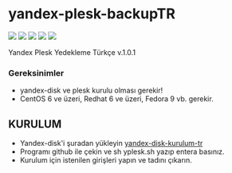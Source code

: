# yandex-plesk-backupTR
![](https://img.shields.io/badge/Ver.-1.0.1-dark) ![](https://img.shields.io/badge/Author-trfoxs-blue) ![](https://img.shields.io/badge/profile-semihbtr-green?logo=linkedin&style=flat-square) ![](https://shields.io/badge/license-MIT-informational) ![](https://img.shields.io/badge/turkish-red)

Yandex Plesk Yedekleme Türkçe
v.1.0.1



### Gereksinimler
- yandex-disk ve plesk kurulu olması gerekir!
- CentOS 6 ve üzeri, Redhat 6 ve üzeri, Fedora 9 vb. gerekir.

## KURULUM
- Yandex-disk'i şuradan yükleyin [yandex-disk-kurulum-tr](https://yandex.com.tr/support/disk-desktop-linux/installation.html)
- Programı github ile çekin ve sh yplesk.sh yazıp entera basınız.
- Kurulum için istenilen girişleri yapın ve tadını çıkarın.
